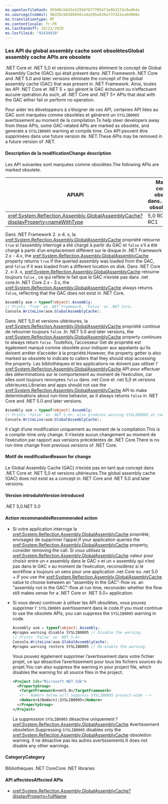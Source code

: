 ```yaml
---
ms.openlocfilehash: 959d8cb6d3e52916f6777054f3e9b327dc8edb4e
ms.sourcegitcommit: 98d20cb038669dca4a195eb39af37d22ea9d008e
ms.translationtype: MT
ms.contentlocale: fr-FR
ms.lasthandoff: 10/22/2020
ms.locfileid: "92434928"
---
```

### <a name="global-assembly-cache-apis-are-obsolete"></a><span data-ttu-id="e84ae-101">Les API du global assembly cache sont obsolètes</span><span class="sxs-lookup"><span data-stu-id="e84ae-101">Global assembly cache APIs are obsolete</span></span>

<span data-ttu-id="e84ae-102">.NET Core et .NET 5,0 et versions ultérieures éliminent le concept de Global Assembly Cache (GAC) qui était présent dans .NET Framework.</span><span class="sxs-lookup"><span data-stu-id="e84ae-102">.NET Core and .NET 5.0 and later versions eliminate the concept of the global assembly cache (GAC) that was present in .NET Framework.</span></span> <span data-ttu-id="e84ae-103">Ainsi, toutes les API .NET Core et .NET 5 + qui gèrent le GAC échouent ou n’effectuent aucune opération.</span><span class="sxs-lookup"><span data-stu-id="e84ae-103">As such, all .NET Core and .NET 5+ APIs that deal with the GAC either fail or perform no operation.</span></span>

<span data-ttu-id="e84ae-104">Pour aider les développeurs à s’éloigner de ces API, certaines API liées au GAC sont marquées comme obsolètes et génèrent un `SYSLIB0005` avertissement au moment de la compilation.</span><span class="sxs-lookup"><span data-stu-id="e84ae-104">To help steer developers away from these APIs, some GAC-related APIs are marked as obsolete, and generate a `SYSLIB0005` warning at compile time.</span></span> <span data-ttu-id="e84ae-105">Ces API peuvent être supprimées dans une future version de .NET.</span><span class="sxs-lookup"><span data-stu-id="e84ae-105">These APIs may be removed in a future version of .NET.</span></span>

#### <a name="change-description"></a><span data-ttu-id="e84ae-106">Description de la modification</span><span class="sxs-lookup"><span data-stu-id="e84ae-106">Change description</span></span>

<span data-ttu-id="e84ae-107">Les API suivantes sont marquées comme obsolètes.</span><span class="sxs-lookup"><span data-stu-id="e84ae-107">The following APIs are marked obsolete.</span></span>

| <span data-ttu-id="e84ae-108">API</span><span class="sxs-lookup"><span data-stu-id="e84ae-108">API</span></span> | <span data-ttu-id="e84ae-109">Marqué comme obsolète dans...</span><span class="sxs-lookup"><span data-stu-id="e84ae-109">Marked obsolete in...</span></span> |
| - | - |
| <xref:System.Reflection.Assembly.GlobalAssemblyCache?displayProperty=nameWithType> | <span data-ttu-id="e84ae-110">5,0 RC1</span><span class="sxs-lookup"><span data-stu-id="e84ae-110">5.0 RC1</span></span> |

<span data-ttu-id="e84ae-111">Dans .NET Framework 2. x-4. x, la <xref:System.Reflection.Assembly.GlobalAssemblyCache> propriété retourne `true` si l’assembly interrogé a été chargé à partir du GAC et `false` s’il a été chargé à partir d’un emplacement différent sur le disque.</span><span class="sxs-lookup"><span data-stu-id="e84ae-111">In .NET Framework 2.x - 4.x, the <xref:System.Reflection.Assembly.GlobalAssemblyCache> property returns `true` if the queried assembly was loaded from the GAC, and `false` if it was loaded from a different location on disk.</span></span> <span data-ttu-id="e84ae-112">Dans .NET Core 2. x-3. x, <xref:System.Reflection.Assembly.GlobalAssemblyCache> retourne toujours `false` , ce qui reflète le fait que le GAC n’existe pas dans .net core.</span><span class="sxs-lookup"><span data-stu-id="e84ae-112">In .NET Core 2.x - 3.x, the <xref:System.Reflection.Assembly.GlobalAssemblyCache> always returns `false`, reflecting that the GAC does not exist in .NET Core.</span></span>

```csharp
Assembly asm = typeof(object).Assembly;
// Prints 'True' on .NET Framework, 'False' on .NET Core.
Console.WriteLine(asm.GlobalAssemblyCache);
```

<span data-ttu-id="e84ae-113">Dans .NET 5,0 et versions ultérieures, la <xref:System.Reflection.Assembly.GlobalAssemblyCache> propriété continue de retourner toujours `false` .</span><span class="sxs-lookup"><span data-stu-id="e84ae-113">In .NET 5.0 and later versions, the <xref:System.Reflection.Assembly.GlobalAssemblyCache> property continues to always return `false`.</span></span> <span data-ttu-id="e84ae-114">Toutefois, l’accesseur Get de propriété est également marqué comme obsolète pour indiquer aux appelants qu’ils doivent arrêter d’accéder à la propriété.</span><span class="sxs-lookup"><span data-stu-id="e84ae-114">However, the property getter is also marked as obsolete to indicate to callers that they should stop accessing the property.</span></span> <span data-ttu-id="e84ae-115">Les bibliothèques et les applications ne doivent pas utiliser l' <xref:System.Reflection.Assembly.GlobalAssemblyCache> API pour effectuer des déterminations sur le comportement au moment de l’exécution, car elles sont toujours renvoyées `false` dans .net Core et .net 5,0 et versions ultérieures.</span><span class="sxs-lookup"><span data-stu-id="e84ae-115">Libraries and apps should not use the <xref:System.Reflection.Assembly.GlobalAssemblyCache> API to make determinations about run-time behavior, as it always returns `false` in .NET Core and .NET 5.0 and later versions.</span></span>

```csharp
Assembly asm = typeof(object).Assembly;
// Prints 'False' on .NET 5.0+; also produces warning SYSLIB0005 at compile time.
Console.WriteLine(asm.GlobalAssemblyCache);
```

<span data-ttu-id="e84ae-116">Il s’agit d’une modification uniquement au moment de la compilation.</span><span class="sxs-lookup"><span data-stu-id="e84ae-116">This is a compile-time only change.</span></span> <span data-ttu-id="e84ae-117">Il n’existe aucun changement au moment de l’exécution par rapport aux versions précédentes de .NET Core.</span><span class="sxs-lookup"><span data-stu-id="e84ae-117">There is no run-time change from previous versions of .NET Core.</span></span>

#### <a name="reason-for-change"></a><span data-ttu-id="e84ae-118">Motif de modification</span><span class="sxs-lookup"><span data-stu-id="e84ae-118">Reason for change</span></span>

<span data-ttu-id="e84ae-119">Le Global Assembly Cache (GAC) n’existe pas en tant que concept dans .NET Core et .NET 5,0 et versions ultérieures.</span><span class="sxs-lookup"><span data-stu-id="e84ae-119">The global assembly cache (GAC) does not exist as a concept in .NET Core and .NET 5.0 and later versions.</span></span>

#### <a name="version-introduced"></a><span data-ttu-id="e84ae-120">Version introduite</span><span class="sxs-lookup"><span data-stu-id="e84ae-120">Version introduced</span></span>

<span data-ttu-id="e84ae-121">.NET 5,0</span><span class="sxs-lookup"><span data-stu-id="e84ae-121">.NET 5.0</span></span>

#### <a name="recommended-action"></a><span data-ttu-id="e84ae-122">Action recommandée</span><span class="sxs-lookup"><span data-stu-id="e84ae-122">Recommended action</span></span>

- <span data-ttu-id="e84ae-123">Si votre application interroge la <xref:System.Reflection.Assembly.GlobalAssemblyCache> propriété, envisagez de supprimer l’appel.</span><span class="sxs-lookup"><span data-stu-id="e84ae-123">If your application queries the <xref:System.Reflection.Assembly.GlobalAssemblyCache> property, consider removing the call.</span></span> <span data-ttu-id="e84ae-124">Si vous utilisez la <xref:System.Reflection.Assembly.GlobalAssemblyCache> valeur pour choisir entre un « assembly dans le GAC » et un « assembly qui n’est pas dans le GAC » au moment de l’exécution, reconsidérez si le workflow a toujours un sens pour une application .net Core ou .net 5.0 +.</span><span class="sxs-lookup"><span data-stu-id="e84ae-124">If you use the <xref:System.Reflection.Assembly.GlobalAssemblyCache> value to choose between an "assembly in the GAC"-flow vs. an "assembly not in the GAC"-flow at run time, reconsider whether the flow still makes sense for a .NET Core or .NET 5.0+ application.</span></span>

- <span data-ttu-id="e84ae-125">Si vous devez continuer à utiliser les API obsolètes, vous pouvez supprimer l' `SYSLIB0005` avertissement dans le code.</span><span class="sxs-lookup"><span data-stu-id="e84ae-125">If you must continue to use the obsolete APIs, you can suppress the `SYSLIB0005` warning in code.</span></span>

  ```csharp
  Assembly asm = typeof(object).Assembly;
  #pragma warning disable SYSLIB0005 // Disable the warning.
  // Prints 'False' on .NET 5.0+.
  Console.WriteLine(asm.GlobalAssemblyCache);
  #pragma warning restore SYSLIB0005 // Re-enable the warning.
  ```

  <span data-ttu-id="e84ae-126">Vous pouvez également supprimer l’avertissement dans votre fichier projet, ce qui désactive l’avertissement pour tous les fichiers sources du projet.</span><span class="sxs-lookup"><span data-stu-id="e84ae-126">You can also suppress the warning in your project file, which disables the warning for all source files in the project.</span></span>

  ```xml
  <Project Sdk="Microsoft.NET.Sdk">
    <PropertyGroup>
     <TargetFramework>net5.0</TargetFramework>
     <!-- NoWarn below will suppress SYSLIB0005 project-wide -->
     <NoWarn>$(NoWarn);SYSLIB0005</NoWarn>
    </PropertyGroup>
  </Project>
  ```

  <span data-ttu-id="e84ae-127">La suppression `SYSLIB0005` désactive uniquement l' <xref:System.Reflection.Assembly.GlobalAssemblyCache> Avertissement obsoletion.</span><span class="sxs-lookup"><span data-stu-id="e84ae-127">Suppressing `SYSLIB0005` disables only the <xref:System.Reflection.Assembly.GlobalAssemblyCache> obsoletion warning.</span></span> <span data-ttu-id="e84ae-128">Il ne désactive pas les autres avertissements.</span><span class="sxs-lookup"><span data-stu-id="e84ae-128">It does not disable any other warnings.</span></span>

#### <a name="category"></a><span data-ttu-id="e84ae-129">Category</span><span class="sxs-lookup"><span data-stu-id="e84ae-129">Category</span></span>

<span data-ttu-id="e84ae-130">Bibliothèques .NET Core</span><span class="sxs-lookup"><span data-stu-id="e84ae-130">Core .NET libraries</span></span>

#### <a name="affected-apis"></a><span data-ttu-id="e84ae-131">API affectées</span><span class="sxs-lookup"><span data-stu-id="e84ae-131">Affected APIs</span></span>

- <xref:System.Reflection.Assembly.GlobalAssemblyCache?displayProperty=fullName>

<!--

#### Affected APIs

- `P:System.Reflection.Assembly.GlobalAssemblyCache`

-->
